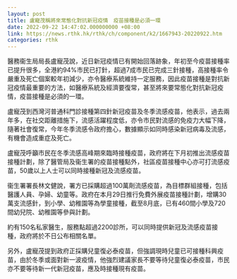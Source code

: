 ```yaml
---
layout: post
title: 盧寵茂稱將來常態化對抗新冠疫情　疫苗接種是必須一環
date: 2022-09-22 14:47:02.000000000 +08:00
link: https://news.rthk.hk/rthk/ch/component/k2/1667943-20220922.htm
categories: rthk
---
```


醫務衞生局局長盧寵茂說，近日新冠疫情已有開始回落跡象，年初至今疫苗接種率已提升很多，全港約94%市民已打針，超過7成市民已完成三針接種，高接種率令嚴重及死亡個案較年初減少，亦令醫療系統維持一定服務，因此疫苗接種是對抗新冠疫情最重要的方法，如醫療系統及經濟要復常，甚至將來要常態化對抗新冠疫情，疫苗接種是必須的一環。

盧寵茂到西灣河普通科門診接種第四針新冠疫苗及冬季流感疫苗，他表示，過去兩年多，在社交距離措施下，流感活躍程度低，亦令市民對流感的免疫力大幅下降，隨著社會復常，今年冬季流感令政府擔心，數據顯示如同時感染新冠病毒及流感，有機會造成重症及死亡。

盧寵茂呼籲市民在冬季流感高峰期來臨時接種疫苗，政府將在下月初推出流感疫苗接種計劃，除了醫管局及衞生署的疫苗接種點外，社區疫苗接種中心亦可打流感疫苗，50歲以上人士可以同時接種新冠及流感疫苗。

衞生署署長林文健說，署方已採購超過100萬劑流感疫苗，為目標群組接種，包括醫護人員、孕婦、幼童等。政府在本月29日推行免費外展疫苗接種計劃，增購30萬支流感針，到小學、幼稚園等為學童接種，截至8月底，已有460間小學及720間幼兒院、幼稚園等參與計劃。

約有150名私家醫生，服務點超過2200診所，可以同時提供新冠及流感疫苗接種，政府將於不日公布相關名單。

另外，盧寵茂提到政府正採購兒童復必泰疫苗，但強調現時兒童已可接種科興疫苗，由於冬季或面對新一波疫情，他強烈建議家長不要等待兒童復必泰疫苗，市民亦不要等待新一代新冠疫苗，應及時接種現有疫苗。
